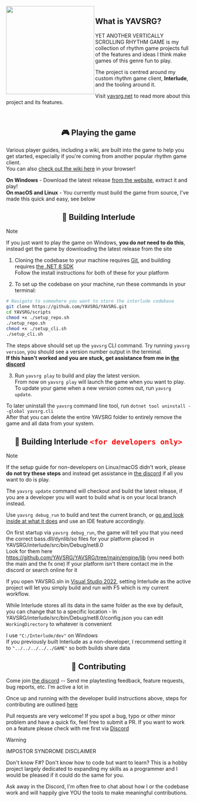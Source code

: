<img src="https://github.com/YAVSRG/YAVSRG/assets/21290233/f3a88ac6-431a-46a1-9351-95266f30fe70.png" align="left" height="240">

## What is YAVSRG?
YET ANOTHER VERTICALLY SCROLLING RHYTHM GAME is my collection of rhythm game projects full of the features and ideas I think make games of this genre fun to play.

The project is centred around my custom rhythm game client, **Interlude**, and the tooling around it.

Visit [yavsrg.net](https://www.yavsrg.net) to read more about this project and its features.

<br/>

<h2 align="center">🎮 Playing the game</h2>

Various player guides, including a wiki, are built into the game to help you get started, especially if you're coming from another popular rhythm game client.  
You can also [check out the wiki here](https://www.yavsrg.net/interlude/wiki) in your browser!

**On Windows** - Download the latest release [from the website](https://www.yavsrg.net), extract it and play!  
**On macOS and Linux** - You currently must build the game from source, I've made this quick and easy, see below

<h2 align="center">🧱 Building Interlude</h2>

> [!Note]
>
> If you just want to play the game on Windows, **you do *not* need to do this**, instead get the game by downloading the latest release from the site

1. Cloning the codebase to your machine requires [Git](https://git-scm.com/downloads), and building requires [the .NET 8 SDK](https://dotnet.microsoft.com/en-us/download/dotnet/8.0)  
Follow the install instructions for both of these for your platform

2. To set up the codebase on your machine, run these commands in your terminal:
```bash
# Navigate to somewhere you want to store the interlude codebase
git clone https://github.com/YAVSRG/YAVSRG.git
cd YAVSRG/scripts
chmod +x ./setup_repo.sh
./setup_repo.sh
chmod +x ./setup_cli.sh
./setup_cli.sh
```
The steps above should set up the `yavsrg` CLI command. Try running `yavsrg version`, you should see a version number output in the terminal.  
**If this hasn't worked and you are stuck, get assistance from me in [the discord](https://discord.gg/tA22tWR)**

3. Run `yavsrg play` to build and play the latest version.  
   From now on `yavsrg play` will launch the game when you want to play.  
    To update your game when a new version comes out, run `yavsrg update`.
	
To later uninstall the `yavsrg` command line tool, run `dotnet tool uninstall --global yavsrg.cli`  
After that you can delete the entire YAVSRG folder to entirely remove the game and all data from your system.

<h2 align="center">🧱 Building Interlude <code style="color: red; font-size: 20px">&lt;for developers only&gt;</code></h2>

> [!Note]
>
> If the setup guide for non-developers on Linux/macOS didn't work, please **do not try these steps** and instead get assistance in [the discord](https://discord.gg/tA22tWR) if all you want to do is play.

The `yavsrg update` command will checkout and build the latest release, if you are a developer you will want to build what is on your local branch instead.

Use `yavsrg debug_run` to build and test the current branch, or [go and look inside at what it does](https://github.com/YAVSRG/YAVSRG/blob/main/tools/Client/Play.fs) and use an IDE feature accordingly.

On first startup via `yavsrg debug_run`, the game will tell you that you need the correct bass.dll/dynlib/so files for your platform placed in YAVSRG/interlude/src/bin/Debug/net8.0  
Look for them here https://github.com/YAVSRG/YAVSRG/tree/main/engine/lib (you need both the main and the fx one)
If your platform isn't there contact me in the discord or search online for it

If you open YAVSRG.sln in [Visual Studio 2022](https://visualstudio.microsoft.com/vs/community/), setting Interlude as the active project will let you simply build and run with F5 which is my current workflow.

While Interlude stores all its data in the same folder as the exe by default, you can change that to a specific location - In YAVSRG/interlude/src/bin/Debug/net8.0/config.json you can edit `WorkingDirectory` to whatever is convenient

I use `"C:/Interlude/dev"` on Windows  
If you previously built Interlude as a non-developer, I recommend setting it to `"../../../../../GAME"` so both builds share data

<h2 align="center">🤝 Contributing</h2>

Come join [the discord](https://discord.gg/tA22tWR) -- Send me playtesting feedback, feature requests, bug reports, etc. I'm active a lot in 

Once up and running with the developer build instructions above, steps for contributing are outlined [here](https://github.com/YAVSRG/YAVSRG/tree/main/docs/contributors.md)

Pull requests are very welcome!
If you spot a bug, typo or other minor problem and have a quick fix, feel free to submit a PR.
If you want to work on a feature please check with me first via [Discord](https://discord.gg/tA22tWR)

> [!Warning]
>
> IMPOSTOR SYNDROME DISCLAIMER
>
> Don't know F#? Don't know how to code but want to learn? This is a hobby project largely dedicated to expanding my skills as a programmer and I would be pleased if it could do the same for you.
>
> Ask away in the Discord, I'm often free to chat about how I or the codebase work and will happily give YOU the tools to make meaningful contributions.
